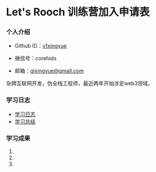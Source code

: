 # Let's Rooch 训练营加入申请表

### 个人介绍

* Github ID：[v1xingyue](https://github.com/v1xingyue)

* 微信号：corehids

* 邮箱：qixingyue@gmail.com
           
杂牌互联网开发，伪全栈工程师，最近两年开始涉足web3领域。

### 学习日志

- [学习日志](journal.md)
- [学习总结](summary.md)

### 学习成果

1.

2.

3.
